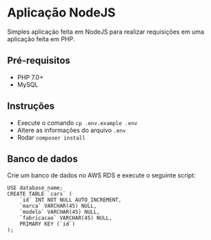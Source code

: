 # Aplicação NodeJS
Simples aplicação feita em NodeJS para realizar requisições em uma aplicação feita em PHP.

 ## Pré-requisitos
 - PHP 7.0+
 - MySQL

## Instruções

 - Execute o comando `cp .env.example .env`
 - Altere as informações do arquivo `.env`
 - Rodar `composer install`

## Banco de dados

Crie um banco de dados no AWS RDS e execute o seguinte script:

    USE database_name;
    CREATE TABLE `cars` (
        `id` INT NOT NULL AUTO_INCREMENT,
        `marca` VARCHAR(45) NULL,
        `modelo` VARCHAR(45) NULL,
        `fabricacao` VARCHAR(45) NULL,
        PRIMARY KEY (`id`)
    );
